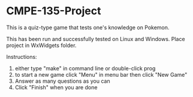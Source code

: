 # CMPE-135-Project

This is a quiz-type game that tests one's knowledge on Pokemon.

This has been run and successfully tested on Linux and Windows.
Place project in WxWidgets folder.

Instructions:
1) either type "make" in command line or double-click prog
2) to start a new game click "Menu" in menu bar then click "New Game"
3) Answer as many questions as you can
4) Click "Finish" when you are done